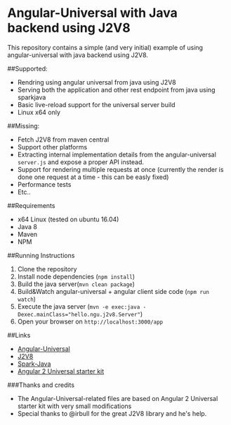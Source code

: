 # Angular-Universal with Java backend using J2V8
This repository contains a simple (and very initial) example of using angular-universal with java backend using J2V8.

##Supported:
- Rendring using angular universal from java using J2V8
- Serving both the application and other rest endpoint from java using sparkjava
- Basic live-reload support for the universal server build 
- Linux x64 only

##Missing:
- Fetch J2V8 from maven central
- Support other platforms
- Extracting internal implementation details from the angular-universal `server.js` and expose a proper API instead.
- Support for rendering multiple requests at once (currently the render is done one request at a time - this can be easly fixed)
- Performance tests 
- Etc..

##Requirements
- x64 Linux (tested on ubuntu 16.04)
- Java 8
- Maven
- NPM
 
##Running Instructions
1. Clone the repository
2. Install node dependencies (`npm install`)
3. Build the java server(`mvn clean package`)
4. Build&Watch angular-universal + angular client side code (`npm run watch`)
5. Execute the java server (`mvn -e exec:java -Dexec.mainClass="hello.ngu.j2v8.Server"`)
6. Open your browser on `http://localhost:3000/app`

##Links
- [Angular-Universal](https://github.com/angular/universal)
- [J2V8](https://github.com/eclipsesource/J2V8)
- [Spark-Java](http://sparkjava.com/)
- [Angular 2 Universal starter kit](https://github.com/angular/universal-starter)

###Thanks and credits
- The Angular-Universal-related files are based on Angular 2 Universal starter kit with very small modifications
- Special thanks to @irbull for the great J2V8 library and he's help.
